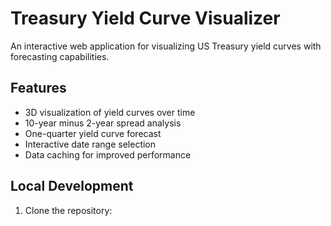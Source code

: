 # Treasury Yield Curve Visualizer

An interactive web application for visualizing US Treasury yield curves with forecasting capabilities.

## Features
- 3D visualization of yield curves over time
- 10-year minus 2-year spread analysis
- One-quarter yield curve forecast
- Interactive date range selection
- Data caching for improved performance

## Local Development

1. Clone the repository: 